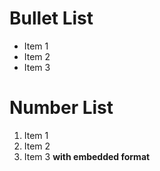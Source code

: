﻿# Bullet List

* Item 1
* Item 2
* Item 3

# Number List

1. Item 1
2. Item 2 
3. Item 3 **with embedded format**